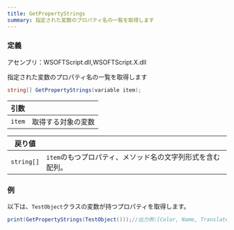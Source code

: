 ```yaml
---
title: GetPropertyStrings
summary: 指定された変数のプロパティ名の一覧を取得します
---
```

### 定義
アセンブリ：WSOFTScript.dll,WSOFTScript.X.dll

指定された変数のプロパティ名の一覧を取得します

```cs title="WSOFTScript"
string[] GetPropertyStrings(variable item);
```

|引数| |
|-|-|
|`item`|取得する対象の変数|

|戻り値| |
|-|-|
|`string[]`|`item`のもつプロパティ、メソッド名の文字列形式を含む配列。|

### 例
以下は、`TestObject`クラスの変数が持つプロパティを取得します。

```cs title="WSOFTScript"
print(GetPropertyStrings(TestObject()));//出力例:[Color, Name, Translate, Type]
```
